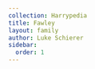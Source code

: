 ```yaml
---
collection: Harrypedia
title: Fawley
layout: family
author: Luke Schierer
sidebar:
  order: 1
---
```




